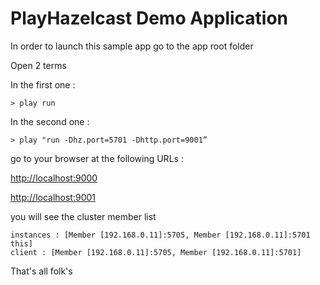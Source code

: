 PlayHazelcast Demo Application
=====================================

In order to launch this sample app go to the app root folder

Open 2 terms

In the first one :
	
	> play run
	
	
In the second one : 

	> play "run -Dhz.port=5701 -Dhttp.port=9001”

go to your browser at the following URLs :

[http://localhost:9000](http://localhost:9000)
	
[http://localhost:9001](http://localhost:9001)

you will see the cluster member list

	instances : [Member [192.168.0.11]:5705, Member [192.168.0.11]:5701 this]
	client : [Member [192.168.0.11]:5705, Member [192.168.0.11]:5701]
	


That's all folk's
